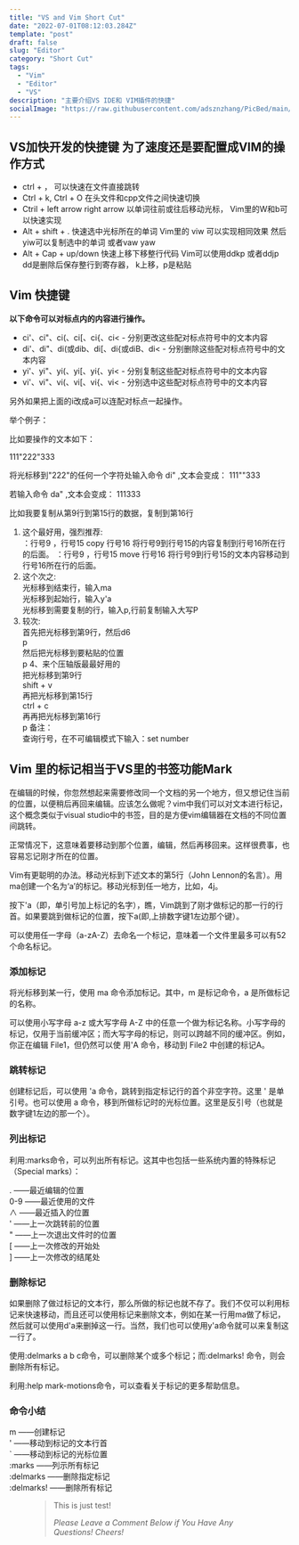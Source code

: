 ```yaml
---
title: "VS and Vim Short Cut"
date: "2022-07-01T08:12:03.284Z"
template: "post"
draft: false
slug: "Editor"
category: "Short Cut"
tags:
  - "Vim"
  - "Editor"
  - "VS"
description: "主要介绍VS IDE和 VIM插件的快捷"
socialImage: "https://raw.githubusercontent.com/adsznzhang/PicBed/main/imgVoxelPluginUE5.jpg"
---
```

## VS加快开发的快捷键 为了速度还是要配置成VIM的操作方式
- ctrl + ， 可以快速在文件直接跳转
- Ctrl + k, Ctrl + O 在头文件和cpp文件之间快速切换
- Ctril + left arrow right arrow 以单词往前或往后移动光标， Vim里的W和b可以快速实现
- Alt + shift + . 快速选中光标所在的单词  Vim里的 viw 可以实现相同效果 然后yiw可以复制选中的单词 或者vaw  yaw
- Alt + Cap + up/down 快速上移下移整行代码 Vim可以使用ddkp 或者ddjp  dd是删除后保存整行到寄存器， k上移，p是粘贴

## Vim 快捷键
**以下命令可以对标点内的内容进行操作。**

- ci'、ci"、ci(、ci[、ci{、ci< - 分别更改这些配对标点符号中的文本内容
- di'、di"、di(或dib、di[、di{或diB、di< - 分别删除这些配对标点符号中的文本内容
- yi'、yi"、yi(、yi[、yi{、yi< - 分别复制这些配对标点符号中的文本内容
- vi'、vi"、vi(、vi[、vi{、vi< - 分别选中这些配对标点符号中的文本内容

另外如果把上面的i改成a可以连配对标点一起操作。

举个例子：

比如要操作的文本如下：

111"222"333

将光标移到"222"的任何一个字符处输入命令 di" ,文本会变成： 111""333

若输入命令 da" ,文本会变成： 111333

比如我要复制从第9行到第15行的数据，复制到第16行
1. 这个最好用，强烈推荐:  
：行号9 ，行号15 copy 行号16                                        将行号9到行号15的内容复制到行号16所在行的后面。
：行号9 ，行号15 move 行号16                                       将行号9到行号15的文本内容移动到行号16所在行的后面。
2. 这个次之:  
光标移到结束行，输入ma  
光标移到起始行，输入y'a  
光标移到需要复制的行，输入p,行前复制输入大写P
3. 较次:  
首先把光标移到第9行，然后d6  
p  
然后把光标移到要粘贴的位置  
p
4、来个压轴版最最好用的  
把光标移到第9行  
shift + v  
再把光标移到第15行  
ctrl + c  
再再把光标移到第16行  
p
备注：  
查询行号，在不可编辑模式下输入：set number

## Vim 里的标记相当于VS里的书签功能Mark
在编辑的时候，你忽然想起来需要修改同一个文档的另一个地方，但又想记住当前的位置，以便稍后再回来编辑。应该怎么做呢？vim中我们可以对文本进行标记，这个概念类似于visual studio中的书签，目的是方便vim编辑器在文档的不同位置间跳转。

正常情况下，这意味着要移动到那个位置，编辑，然后再移回来。这样很费事，也容易忘记刚才所在的位置。

Vim有更聪明的办法。移动光标到下述文本的第5行（John Lennon的名言）。用ma创建一个名为‘a’的标记。移动光标到任一地方，比如，4j。

按下'a（即，单引号加上标记的名字），瞧，Vim跳到了刚才做标记的那一行的行首。如果要跳到做标记的位置，按下a(即,上排数字键1左边那个键）。

可以使用任一字母（a-zA-Z）去命名一个标记，意味着一个文件里最多可以有52个命名标记。

### 添加标记
将光标移到某一行，使用 ma 命令添加标记。其中，m 是标记命令，a 是所做标记的名称。

可以使用小写字母 a-z 或大写字母 A-Z 中的任意一个做为标记名称。小写字母的标记，仅用于当前缓冲区；而大写字母的标记，则可以跨越不同的缓冲区。例如，你正在编辑 File1，但仍然可以使 用'A 命令，移动到 File2 中创建的标记A。

### 跳转标记
创建标记后，可以使用 'a 命令，跳转到指定标记行的首个非空字符。这里 ' 是单引号。也可以使用 a 命令，移到所做标记时的光标位置。这里是反引号（也就是数字键1左边的那一个）。

### 列出标记
利用:marks命令，可以列出所有标记。这其中也包括一些系统内置的特殊标记（Special marks）：

. ——最近编辑的位置  
0-9 ——最近使用的文件  
∧ ——最近插入的位置  
' ——上一次跳转前的位置  
" ——上一次退出文件时的位置  
[ ——上一次修改的开始处  
] ——上一次修改的结尾处  

### 删除标记  

如果删除了做过标记的文本行，那么所做的标记也就不存了。我们不仅可以利用标记来快速移动，而且还可以使用标记来删除文本，例如在某一行用ma做了标记，然后就可以使用d'a来删掉这一行。当然，我们也可以使用y'a命令就可以来复制这一行了。

使用:delmarks a b c命令，可以删除某个或多个标记；而:delmarks! 命令，则会删除所有标记。

利用:help mark-motions命令，可以查看关于标记的更多帮助信息。

### 命令小结  

m ——创建标记  
' ——移动到标记的文本行首  
` ——移动到标记的光标位置  
:marks ——列示所有标记  
:delmarks ——删除指定标记  
:delmarks! ——删除所有标记  
<figure>
	<blockquote>
		<p>This is just test!</p>
		<footer>
			<cite>Please Leave a Comment Below if You Have Any Questions! Cheers!</cite>
		</footer>
	</blockquote>
</figure>




